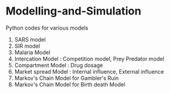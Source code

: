 # Modelling-and-Simulation
Python codes for various models
1. SARS model
2. SIR model
3. Malaria Model
4. Intercation Model : Competition model, Prey Predator model
5. Compartment Model : Drug dosage
6. Market spread Model : Internal influence, External influence
7. Markov's Chain Model for Gambler's Ruin
8. Markov's Chain Model for Birth death Model
